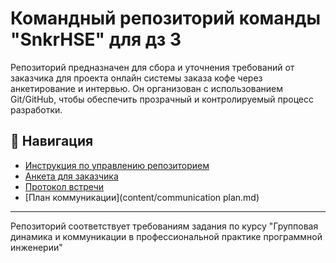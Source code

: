 # Командный репозиторий команды "SnkrHSE" для дз 3

Репозиторий предназначен для сбора и уточнения требований от заказчика для проекта онлайн системы заказа кофе через анкетирование и интервью. Он организован с использованием  Git/GitHub, чтобы обеспечить прозрачный и контролируемый процесс разработки.

## 🧭 Навигация

- [Инструкция по управлению репозиторием](docs/contribution.md)
- [Анкета для заказчика](content/questionnaire.md)
- [Протокол встречи](content/minutes_of_meeting.md)
- [План коммуникации](content/communication plan.md)

---

Репозиторий соответствует требованиям задания по курсу "Групповая динамика и коммуникации в профессиональной практике программной инженерии"
